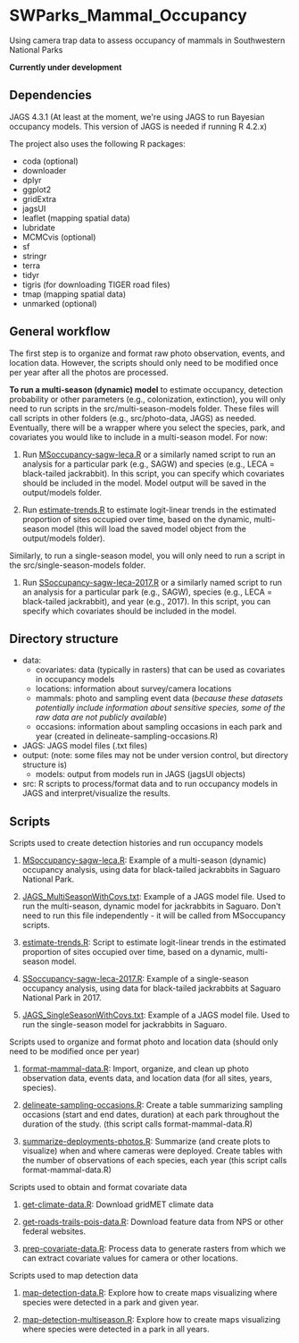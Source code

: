 # SWParks_Mammal_Occupancy
Using camera trap data to assess occupancy of mammals in Southwestern National Parks

**Currently under development**

## Dependencies

JAGS 4.3.1 (At least at the moment, we're using JAGS to run Bayesian occupancy 
models. This version of JAGS is needed if running R 4.2.x)

The project also uses the following R packages:

+ coda (optional)
+ downloader
+ dplyr
+ ggplot2
+ gridExtra
+ jagsUI
+ leaflet (mapping spatial data)
+ lubridate
+ MCMCvis (optional)
+ sf
+ stringr
+ terra
+ tidyr
+ tigris (for downloading TIGER road files)
+ tmap (mapping spatial data)
+ unmarked (optional)

## General workflow

The first step is to organize and format raw photo observation, events, and 
location data. However, the scripts should only need to be modified once per 
year after all the photos are processed.  

**To run a multi-season (dynamic) model** to estimate occupancy, detection 
probability or other parameters (e.g., colonization, extinction), you will only
need to run scripts in the src/multi-season-models folder. These files will call
scripts in other folders (e.g., src/photo-data, JAGS) as needed. Eventually, 
there will be a wrapper where you select the species, park, and covariates you
would like to include in a multi-season model.  For now:

1. Run [MSoccupancy-sagw-leca.R](src/multi-season-models/MSoccupancy-sagw-leca.R) 
   or a similarly named script to run an analysis for a particular park 
   (e.g., SAGW) and species (e.g., LECA = black-tailed jackrabbit). In this 
   script, you can specify which covariates should be included in the model. 
   Model output will be saved in the output/models folder.

2. Run [estimate-trends.R](src/multi-season-models/estimate-trends.R) to 
   estimate logit-linear trends in the estimated proportion of sites occupied 
   over time, based on the dynamic, multi-season model (this will load the saved 
   model object from the output/models folder).

Similarly, to run a single-season model, you will only need to run a script in 
the src/single-season-models folder.

1. Run [SSoccupancy-sagw-leca-2017.R](src/single-season-models/SSoccupancy-sagw-leca-2017.R) 
   or a similarly named script to run an analysis for a particular park 
   (e.g., SAGW), species (e.g., LECA = black-tailed jackrabbit), and year (e.g., 
   2017). In this script, you can specify which covariates should be included in 
   the model.

## Directory structure

+ data:
   + covariates: data (typically in rasters) that can be used as covariates in 
   occupancy models
   + locations: information about survey/camera locations
   + mammals: photo and sampling event data (_because these datasets potentially 
   include information about sensitive species, some of the raw data are not 
   publicly available_)
   + occasions: information about sampling occasions in each park and year 
   (created in  delineate-sampling-occasions.R)
+ JAGS: JAGS model files (.txt files)
+ output: (note: some files may not be under version control, but directory 
structure is)
   + models: output from models run in JAGS (jagsUI objects)
+ src: R scripts to process/format data and to run occupancy models in JAGS and 
interpret/visualize the results.

## Scripts

Scripts used to create detection histories and run occupancy models
   
1. [MSoccupancy-sagw-leca.R](src/multi-season-models/MSoccupancy-sagw-leca.R): 
Example of a multi-season (dynamic) occupancy analysis, using data for 
black-tailed jackrabbits in Saguaro National Park.
   
2. [JAGS_MultiSeasonWithCovs.txt](JAGS/JAGS_MultiSeasonWithCovs.txt): Example of 
a JAGS model file. Used to run the multi-season, dynamic model for jackrabbits 
in Saguaro. Don't need to run this file independently - it will be called from 
MSoccupancy scripts.

3. [estimate-trends.R](src/multi-season-models/estimate-trends.R): Script to 
estimate logit-linear trends in the estimated proportion of sites occupied over 
time, based on a dynamic, multi-season model.

4. [SSoccupancy-sagw-leca-2017.R](src/single-season-models/SSoccupancy-sagw-leca-2017.R): 
Example of a single-season occupancy analysis, using data for black-tailed 
jackrabbits at Saguaro National Park in 2017.
   
5. [JAGS_SingleSeasonWithCovs.txt](JAGS/JAGS_SingleSeasonWithCovs.txt): Example 
of a JAGS model file. Used to run the single-season model for jackrabbits in 
Saguaro.  

Scripts used to organize and format photo and location data (should only need to 
be modified once per year)
   
1. [format-mammal-data.R](src/photo-data/format-mammal-data.R): Import, 
organize, and clean up photo observation data, events data, and location data 
(for all sites, years, species). 
   
2. [delineate-sampling-occasions.R](src/photo-data/delineate-sampling-occasions.R): 
Create a table summarizing sampling occasions (start and end dates, duration) at 
each park throughout the duration of the study. (this script calls 
format-mammal-data.R)

3. [summarize-deployments-photos.R](src/photo-data/summarize-deployements-photos.R): 
Summarize (and create plots to visualize) when and where cameras were deployed. 
Create tables with the number of observations of each species, each year (this 
script calls format-mammal-data.R)

Scripts used to obtain and format covariate data 

1. [get-climate-data.R](src/covariate-data/get-climate-data.R): Download gridMET 
climate data

2. [get-roads-trails-pois-data.R](src/covariate-data/get-roads-trails-pois-data.R): 
Download feature data from NPS or other federal websites.

3. [prep-covariate-data.R](src/covariate-data/prep-covaraite-data.R): Process 
data to generate rasters from which we can extract covariate values for camera 
or other locations.

Scripts used to map detection data

1. [map-detection-data.R](src/map-detection-data/map-detection-data.R): Explore 
how to create maps visualizing where species were detected in a park and given 
year.

2. [map-detection-multiseason.R](src/map-detection-data/map-detection-multiseason.R): 
Explore how to create maps visualizing where species were detected in a park in 
all years.
   

